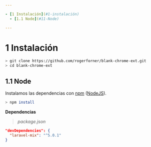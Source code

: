 ```yaml
---

- [1 Instalación](#1-instalación)
  - [1.1 Node](#11-Node)

---
```


# 1 Instalación

```bash
> git clone https://github.com/rogerforner/blank-chrome-ext.git
> cd blank-chrome-ext
```

## 1.1 Node

Instalamos las dependencias con [npm](https://www.npmjs.com/) ([NodeJS](https://nodejs.org/)).

```bash
> npm install
```

**Dependencias**

> _package.json_

```json
"devDependencies": {
  "laravel-mix": "^5.0.1"
}
```